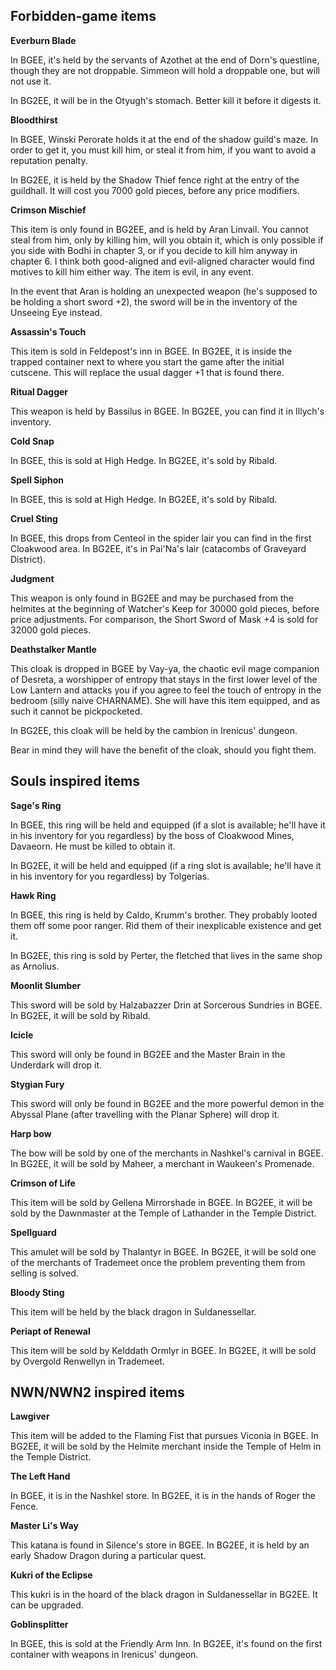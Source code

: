 ## Forbidden-game items

**Everburn Blade**

In BGEE, it's held by the servants of Azothet at the end of Dorn's questline, though they are not droppable. Simmeon will hold a droppable one, but will not use it.

In BG2EE, it will be in the Otyugh's stomach. Better kill it before it digests it.

**Bloodthirst**

In BGEE, Winski Perorate holds it at the end of the shadow guild's maze. In order to get it, you must kill him, or steal it from him, if you want to avoid a reputation penalty.

In BG2EE, it is held by the Shadow Thief fence right at the entry of the guildhall. It will cost you 7000 gold pieces, before any price modifiers.

**Crimson Mischief**

This item is only found in BG2EE, and is held by Aran Linvail. You cannot steal from him, only by killing him, will you obtain it, which is only possible if you side with Bodhi in chapter 3, or if you decide to kill him anyway in chapter 6. I think both good-aligned and evil-aligned character would find motives to kill him either way. The item is evil, in any event.

In the event that Aran is holding an unexpected weapon (he's supposed to be holding a short sword +2), the sword will be in the inventory of the Unseeing Eye instead.

**Assassin's Touch**

This item is sold in Feldepost's inn in BGEE. In BG2EE, it is inside the trapped container next to where you start the game after the initial cutscene. This will replace the usual dagger +1 that is found there.

**Ritual Dagger**

This weapon is held by Bassilus in BGEE. In BG2EE, you can find it in Illych's inventory.

**Cold Snap**

In BGEE, this is sold at High Hedge. In BG2EE, it's sold by Ribald.

**Spell Siphon**

In BGEE, this is sold at High Hedge. In BG2EE, it's sold by Ribald.

**Cruel Sting**

In BGEE, this drops from Centeol in the spider lair you can find in the first Cloakwood area. In BG2EE, it's in Pai'Na's lair (catacombs of Graveyard District).

**Judgment**

This weapon is only found in BG2EE and may be purchased from the helmites at the beginning of Watcher's Keep for 30000 gold pieces, before price adjustments. For comparison, the Short Sword of Mask +4 is sold for 32000 gold pieces.

**Deathstalker Mantle**

This cloak is dropped in BGEE by Vay-ya, the chaotic evil mage companion of Desreta, a worshipper of entropy that stays in the first lower level of the Low Lantern and attacks you if you agree to feel the touch of entropy in the bedroom (silly naive CHARNAME). She will have this item equipped, and as such it cannot be pickpocketed.

In BG2EE, this cloak will be held by the cambion in Irenicus' dungeon.

Bear in mind they will have the benefit of the cloak, should you fight them.

## Souls inspired items

**Sage's Ring**

In BGEE, this ring will be held and equipped (if a slot is available; he'll have it in his inventory for you regardless) by the boss of Cloakwood Mines, Davaeorn. He must be killed to obtain it.

In BG2EE, it will be held and equipped (if a ring slot is available; he'll have it in his inventory for you regardless) by Tolgerias.

**Hawk Ring**

In BGEE, this ring is held by Caldo, Krumm's brother. They probably looted them off some poor ranger. Rid them of their inexplicable existence and get it.

In BG2EE, this ring is sold by Perter, the fletched that lives in the same shop as Arnolius.

**Moonlit Slumber**

This sword will be sold by Halzabazzer Drin at Sorcerous Sundries in BGEE. In BG2EE, it will be sold by Ribald.

**Icicle**

This sword will only be found in BG2EE and the Master Brain in the Underdark will drop it.

**Stygian Fury**

This sword will only be found in BG2EE and the more powerful demon in the Abyssal Plane (after travelling with the Planar Sphere) will drop it.

**Harp bow**

The bow will be sold by one of the merchants in Nashkel's carnival in BGEE. In BG2EE, it will be sold by Maheer, a merchant in Waukeen's Promenade.

**Crimson of Life**

This item will be sold by Gellena Mirrorshade in BGEE. In BG2EE, it will be sold by the Dawnmaster at the Temple of Lathander in the Temple District.

**Spellguard**

This amulet will be sold by Thalantyr in BGEE. In BG2EE, it will be sold one of the merchants of Trademeet once the problem preventing them from selling is solved.

**Bloody Sting**

This item will be held by the black dragon in Suldanessellar.

**Periapt of Renewal**

This item will be sold by Kelddath Ormlyr in BGEE. In BG2EE, it will be sold by Overgold Renwellyn in Trademeet.

## NWN/NWN2 inspired items

**Lawgiver**

This item will be added to the Flaming Fist that pursues Viconia in BGEE. In BG2EE, it will be sold by the Helmite merchant inside the Temple of Helm in the Temple District.

**The Left Hand**

In BGEE, it is in the Nashkel store. In BG2EE, it is in the hands of Roger the Fence.

**Master Li's Way**

This katana is found in Silence's store in BGEE. In BG2EE, it is held by an early Shadow Dragon during a particular quest.

**Kukri of the Eclipse**

This kukri is in the hoard of the black dragon in Suldanessellar in BG2EE. It can be upgraded.

**Goblinsplitter**

In BGEE, this is sold at the Friendly Arm Inn. In BG2EE, it's found on the first container with weapons in Irenicus' dungeon.
